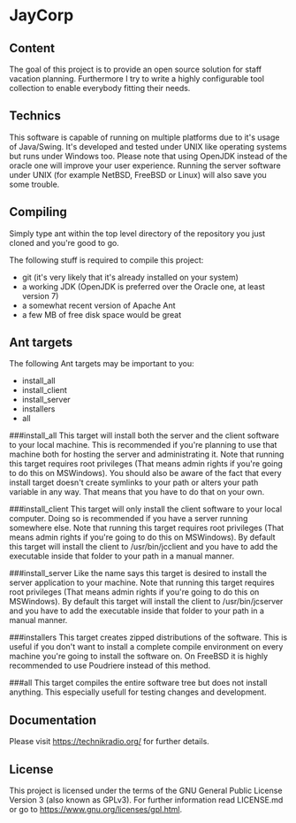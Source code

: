 # JayCorp

## Content

The goal of this project is to provide an open source solution for staff
vacation planning. Furthermore I try to write a highly configurable tool
collection to enable everybody fitting their needs.

## Technics

This software is capable of running on multiple platforms due to it's
usage of Java/Swing. It's developed and tested under UNIX like operating
systems but runs under Windows too. Please note that using OpenJDK instead
of the oracle one will improve your user experience. Running the server
software under UNIX (for example NetBSD, FreeBSD or Linux) will also save you
some trouble.

## Compiling

Simply type ant within the top level directory of the repository you just
cloned and you're good to go.

The following stuff is required to compile this project:
 * git (it's very likely that it's already installed on your system)
 * a working JDK (OpenJDK is preferred over the Oracle one, at least version 7)
 * a somewhat recent version of Apache Ant
 * a few MB of free disk space would be great

## Ant targets

The following Ant targets may be important to you:
 * install_all
 * install_client
 * install_server
 * installers
 * all

###install_all
This target will install both the server and the client software to your local
machine. This is recommended if you're planning to use that machine both for
hosting the server and administrating it. Note that running this target requires
root privileges (That means admin rights if you're going to do this on MSWindows).
You should also be aware of the fact that every install target doesn't create
symlinks to your path or alters your path variable in any way. That means that
you have to do that on your own.

###install_client
This target will only install the client software to your local computer.
Doing so is recommended if you have a server running somewhere else. Note that
running this target requires root privileges (That means admin rights if you're
going to do this on MSWindows). By default this target will install the client
to /usr/bin/jcclient and you have to add the executable inside that folder to
your path in a manual manner.

###install_server
Like the name says this target is desired to install the server application to
your machine. Note that running this target requires root privileges (That means
admin rights if you're going to do this on MSWindows). By default this target
will install the client to /usr/bin/jcserver and you have to add the executable
inside that folder to your path in a manual manner.

###installers
This target creates zipped distributions of the software. This is useful if you
don't want to install a complete compile environment on every machine you're
going to install the software on. On FreeBSD it is highly recommended to use
Poudriere instead of this method.

###all
This target compiles the entire software tree but does not install anything.
This especially usefull for testing changes and development.

## Documentation

Please visit https://technikradio.org/ for further details.

## License

This project is licensed under the terms of the
GNU General Public License Version 3 (also known as GPLv3).
For further information read LICENSE.md or go to
https://www.gnu.org/licenses/gpl.html.
